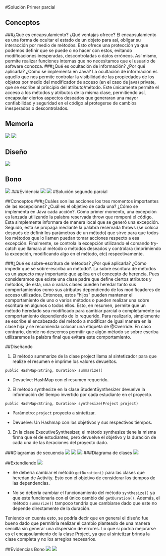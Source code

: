 #Solución Primer parcial
## Conceptos
###¿Qué es encapsulamiento? ¿Qué ventajas ofrece?
El encapsulamiento es una forma de ocultar el estado de un objeto para así, obligar su interacción por medio de métodos. Esto ofrece una protección ya que podemos definir que se puede o no hacer con estos, evitando modificaciones inesperadas, descontroladas o datos erróneos. Así mismo, permite realizar funciones internas que no necesitamos que el usuario de software conozca.
###¿Qué es ocultación de información? ¿Por qué aplicarla? ¿Cómo se implementa en Java?
La ocultación de información es aquello que nos permite controlar la visibilidad de las propiedades de los objetos por medio del modificador de acceso (en el caso de java) private, que se escribe al principio del atributo/método. Este únicamente permite el acceso a los métodos y atributos de la misma clase, permitiendo así, encapsular ciertos aspectos deseados que generaran una mayor confiabilidad y seguridad en el código al protegerse de cambios inesperados o descontrolados.
## Memoria
![](img/m1.jpeg)
![](img/m2.jpeg)
## Diseño
![](img/7.png)
## Bono
![](img/6.png)
###Evidencia
![](img/evidencias/1.png)
![](img/evidencias/2.png)
#Solución segundo  parcial 

##Conceptos
###¿Cuáles son las acciones los tres momentos importantes de las excepciones? ¿Cuál es el objetivo de cada una? ¿Cómo se implementa en Java cada acción?.
Como primer momento, una excepción es lanzada utilizando la palabra reservada throw que romperá el código. Esta simplemente informara de manera local que se generó una excepción. Seguido, esta se propaga mediante la palabra reservada throws (se coloca después de definir los parámetros de un método) que sirve para que todos los métodos que lo llamen puedan tomar acciones respecto a esa excepción. Finalmente, se controla la excepción utilizando el comando try- catch que llamara al método o métodos deseados y controlara (imprimiendo la excepción, modificando algo en el método, etc) respectivamente.

###¿Qué es sobre-escritura de métodos? ¿Por qué aplicarla? ¿Cómo impedir que se sobre-escriba un método?.
La sobre escritura de métodos es un aspecto muy importante que aplica en el concepto de herencia. Pues consideramos que existe una clase padre que define ciertos atributos y métodos, de esta, una o varias clases pueden heredar tanto sus comportamientos como sus atributos dependiendo de los modificadores de acceso utilizados. Entonces, estos “hijos” pueden mantener el comportamiento de uno o varios métodos o pueden realizar una sobre escritura en algunos o todos ellos.
Esto, en resumen, permite que un método heredado sea modificado para cambiar parcial o completamente su comportamiento dependiendo de lo requerido. Para realizarlo, simplemente se escribe el encabezado del método a modificar de igual manera en la clase hija y se recomienda colocar una etiqueta de @Override. En caso contrario, donde no deseemos permitir que algún método se sobre escriba utilizaremos la palabra final que evitara este comportamiento. 

##Diseñando 
1. El método summarize de la clase project llama al sintetizador para que realize el resumen e imprime los valores devueltos.
   
`public HashMap<String, Duration> summarize()`
   * Devuelve: HashMap con el resumen requerido. 
2. El método synthesize en la clase StudentSynthesizer devuelve la información del tiempo invertido por cada estudiante en el proyecto.

`public HashMap<String, Duration> synthesize(Project project)` 

* Parámetro: `project` proyecto a sintetizar.

* Devuelve: Un Hashmap con los objetivos y sus respectivos tiempos.

3. En la clase ExecutiveSynthesizer, el método synthesize tiene la misma firma que el de estudiantes, pero devuelve el objetivo y la duración de cada una de las iteraciones del proyecto dado.


###Diagramas de secuencia
![](img/1.png)
![](img/2.png)
![](img/3.png)
###Diagrama de clases
![](img/4.png)

##Extendiendo
![](img/5.png)

+ Se debería cambiar el método `getDuration()` para las 
clases que heredan de Activity. Esto con el objetivo de considerar los tiempos de las dependencias.

* No se debería cambiar el funcionamiento del método `synthesize()` ya que este funcionaría con el único cambio del 
`getDuration()`. Además, el método `summarize()` tampoco tendría que cambiarse dado que este no depende 
  directamente de la duración. 
  
Teniendo en cuenta esto, se podría decir que en general el diseño fue bueno dado que 
permitiría realizar el cambio planteado de una manera sencilla sin generar una dispersión de 
errores. Lo que si podría mejorarse es el encapsulamiento de la clase Project, ya que al sintetizar brinda
la clase completa y no los arreglos necesarios. 

##Evidencias Bono
![](img/evidencias/4.png)
![](img/evidencias/3.png)


